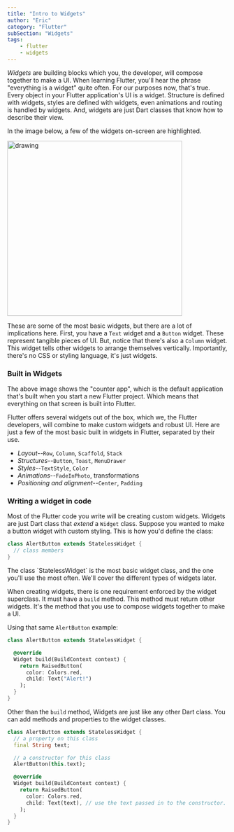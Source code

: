 ```yaml
---
title: "Intro to Widgets"
author: "Eric"
category: "Flutter"
subSection: "Widgets"
tags:
    - flutter
    - widgets
---
```


*Widgets* are building blocks which you, the developer, will compose together to make a UI. When learning Flutter, you'll hear the phrase "everything is a widget" quite often. For our purposes now, that's true. Every object in your Flutter application's UI is a widget. Structure is defined with widgets, styles are defined with widgets, even animations and routing is handled by widgets. And, widgets are just Dart classes that know how to describe their view.

In the image below, a few of the widgets on-screen are highlighted.

<img src="counter_app_annotated.png" alt="drawing" style="width:400px;"/>

These are some of the most basic widgets, but there are a lot of implications here. First, you have a `Text` widget and a `Button` widget. These represent tangible pieces of UI. But, notice that there's also a `Column` widget. This widget tells other widgets to arrange themselves vertically. Importantly, there's no CSS or styling language, it's just widgets.


### Built in Widgets

The above image shows the "counter app", which is the default application that's built when you start a new Flutter project. Which means that everything on that screen is built into Flutter. 

Flutter offers several widgets out of the box, which we, the Flutter developers, will combine to make custom widgets and robust UI. Here are just a few of the most basic built in widgets in Flutter, separated by their use.

* _Layout_--`Row`, `Column`, `Scaffold`, `Stack`
* _Structures_--`Button`, `Toast`, `MenuDrawer`
* _Styles_--`TextStyle`, `Color`
* _Animations_--`FadeInPhoto`, transformations
* _Positioning and alignment_--`Center`, `Padding`

### Writing a widget in code

Most of the Flutter code you write will be creating custom widgets. Widgets are just Dart class that _extend_ a `Widget` class. Suppose you wanted to make a button widget with custom styling. This is how you'd define the class:

```dart
class AlertButton extends StatelessWidget {
  // class members
}
```

<div class="aside">
The class `StatelessWidget` is the most basic widget class, and the one you'll use the most often. We'll cover the different types of widgets later.
</div>

When creating widgets, there is one requirement enforced by the widget superclass. It must have a `build` method. This method must return other widgets. It's the method that you use to compose widgets together to make a UI.

Using that same `AlertButton` example:

```dart
class AlertButton extends StatelessWidget {

  @override
  Widget build(BuildContext context) {
    return RaisedButton(
      color: Colors.red,
      child: Text("Alert!")
    );
  } 
}
``` 

Other than the `build` method, Widgets are just like any other Dart class. You can add methods and properties to the widget classes.

```dart
class AlertButton extends StatelessWidget {
  // a property on this class
  final String text;

  // a constructor for this class
  AlertButton(this.text);

  @override
  Widget build(BuildContext context) {
    return RaisedButton(
      color: Colors.red,
      child: Text(text), // use the text passed in to the constructor.
    );
  } 
}
``` 


